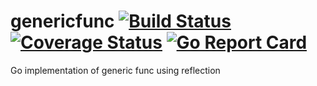 # genericfunc [![Build Status](https://travis-ci.org/cleitonmarx/genericfunc.svg?branch=master)](https://travis-ci.org/cleitonmarx/genericfunc) [![Coverage Status](https://coveralls.io/repos/github/cleitonmarx/genericfunc/badge.svg?branch=master)](https://coveralls.io/github/cleitonmarx/genericfunc?branch=master) [![Go Report Card](https://goreportcard.com/badge/github.com/cleitonmarx/genericfunc)](https://goreportcard.com/report/github.com/cleitonmarx/genericfunc)
Go implementation of generic func using reflection
